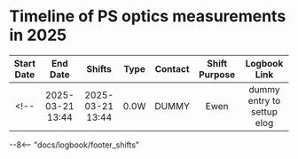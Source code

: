 # Timeline of PS optics measurements in 2025

<!--
    Logbook Links: [LINK_NAME](date, logbook_id, event_id){.logbook-link}
    Shifts:  W - Weekdays (Day) WN - Weekdays (Night) H - Holidays or weekend (Day) HN - Holidays or weekend (Night)
    Tooltips: *[SHIFT PURPOSE TEXT]: Text inside the tooltip
-->

|    Start Date    |     End Date     | Shifts |  Type   | Contact  |                       Shift Purpose                        |                   Logbook Link                    |
|:----------------:|:----------------:|:------:|:-------:|:--------:|:----------------------------------------------------------:|:-------------------------------------------------:|
<!-- | 2025-03-21 13:44 | 2025-03-21 13:44 |  0.0W  |  DUMMY  |  Ewen    |  dummy entry to settup elog                                | [Start](2025-03-21, 2621, 4220229){.logbook-link} | -->

<!-- Tooltips -->

--8<-- "docs/logbook/footer_shifts"
